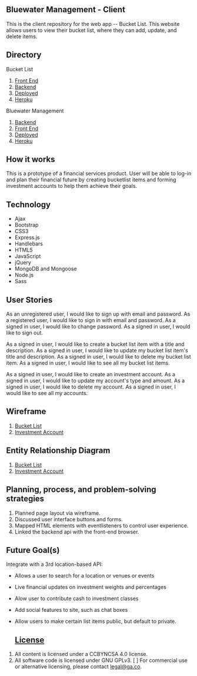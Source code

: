 ## Bluewater Management -  Client

This is the client repository for the web app -- Bucket List. This website allows users to view their bucket list, where they can add, update, and delete items.

## Directory

Bucket List
1.  [Front End](https://github.com/numbah5/bucketlist-client)
2.  [Backend](https://github.com/numbah5/bucketlist-api)
3.  [Deployed](https://numbah5.github.io/bucketlist-client/)
4.  [Heroku](https://bucketlist-app-api.herokuapp.com/)

Bluewater Management
1.  [Backend](https://github.com/anderson-aristotle/bluewater-mgnt-api)
2.  [Front End](https://github.com/anderson-aristotle/bluewater-mgnt-client)
3.  [Deployed]()
4.  [Heroku](https://bluewater-mgnt-api.herokuapp.com/)

## How it works

This is a prototype of a financial services product. User will be able to log-in
and plan their financial future by creating bucketlist items and forming
investment accounts to help them achieve their goals.

## Technology

-   Ajax
-   Bootstrap
-   CSS3
-   Express.js
-   Handlebars
-   HTML5
-   JavaScript
-   jQuery
-   MongoDB and Mongoose
-   Node.js
-   Sass

## User Stories

As an unregistered user, I would like to sign up with email and password.
As a registered user, I would like to sign in with email and password.
As a signed in user, I would like to change password.
As a signed in user, I would like to sign out.

As a signed in user, I would like to create a bucket list item with a title and description.
As a signed in user, I would like to update my bucket list item's title and description.
As a signed in user, I would like to delete my bucket list item.
As a signed in user, I would like to see all my bucket list items.

As a signed in user, I would like to create an investment account.
As a signed in user, I would like to update my account's type and amount.
As a signed in user, I would like to delete my account.
As a signed in user, I would like to see all my accounts.

## Wireframe

1.  [Bucket List](https://imgur.com/FWO58Lt)
2.  [Investment Account](https://imgur.com/9tVFE62)

## Entity Relationship Diagram

1.  [Bucket List](https://i.imgur.com/sVMAU3S.jpg)
2.  [Investment Account](https://imgur.com/nytCtqQ)

## Planning, process, and problem-solving strategies

1.  Planned page layout via wireframe.
2.  Discussed user interface buttons and forms.
3.  Mapped HTML elements with eventlisteners to control user experience.
4.  Linked the backend api with the front-end browser.

## Future Goal(s)

Integrate with a 3rd location-based API:

-   Allows a user to search for a location or venues or events
-   Live financial updates on investment weights and percentages
-   Alow user to contribute cash to investment classes
-   Add social features to site, such as chat boxes
-   Allow users to make certain list items public, but default to private.

    ## [License](LICENSE)

1.  All content is licensed under a CC­BY­NC­SA 4.0 license.
2.  All software code is licensed under GNU GPLv3. [ ] For commercial use or
    alternative licensing, please contact legal@ga.co.
